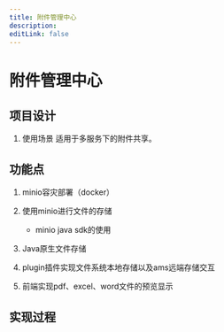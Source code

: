 ```yaml
---
title: 附件管理中心
description: 
editLink: false
---
```


# 附件管理中心

## 项目设计
1. 使用场景
    适用于多服务下的附件共享。

## 功能点
1. minio容灾部署（docker）

2. 使用minio进行文件的存储
    - minio java sdk的使用

3. Java原生文件存储

4. plugin插件实现文件系统本地存储以及ams远端存储交互

5. 前端实现pdf、excel、word文件的预览显示


## 实现过程